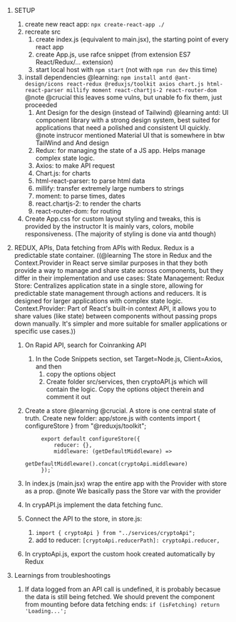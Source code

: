 

1. SETUP
    1. create new react app: `npx create-react-app ./`
    2. recreate src
        1. create index.js (equivalent to main.jsx), the starting point of every react app
        2. create App.js, use rafce snippet (from extension ES7 React/Redux/... extension)
        3. start local host with `npm start` (not with `npm run dev` this time)
    3. install dependencies @learning: `npm install antd @ant-design/icons react-redux @reduxjs/toolkit axios chart.js html-react-parser millify moment react-chartjs-2 react-router-dom`
        @note @crucial this leaves some vulns, but unable fo fix them, just proceeded
        1. Ant Design for the design (instead of Tailwind) @learning antd: UI component library with a strong design system, best suited for applications that need a polished and consistent UI quickly.
        @note instrucor mentioned Material UI that is somewhere in btw TailWind and And design
        2. Redux: for managing the state of a JS app. Helps manage complex state logic.
        3. Axios: to make API request
        4. Chart.js: for charts
        5. html-react-parser: to parse html data
        6. millify: transfer extremely large numbers to strings
        7. moment: to parse times, dates
        8. react.chartjs-2: to render the charts
        9. react-router-dom: for routing
    4. Create App.css for custom layout styling and tweaks, this is provided by the instructor
       It is mainly vars, colors, mobile responsiveness. (The majority of styling is done via antd though)



2. REDUX, APIs,
   Data fetching from APIs with Redux. Redux is a predictable state container.
    ((@learning The store in Redux and the Context.Provider in React serve similar purposes in that they both provide a way to manage and share state across components, but they differ in their implementation and use cases:
    State Management:
    Redux Store: Centralizes application state in a single store, allowing for predictable state management through actions and reducers. It is designed for larger applications with complex state logic.
    Context.Provider: Part of React's built-in context API, it allows you to share values (like state) between components without passing props down manually. It's simpler and more suitable for smaller applications or specific use cases.))
    1. On Rapid API, search for Coinranking API
        1. In the Code Snippets section, set Target=Node.js, Client=Axios, and then
            1. copy the options object
            2. Create folder src/services, then cryptoAPI.js which will contain the logic. Copy the options object therein and comment it out
    2. Create a store @learning @crucial. A store is one central state of truth. Create new folder: app/store.js with contents
                import { configureStore } from "@reduxjs/toolkit";

                export default configureStore({
                    reducer: {},
                    middleware: (getDefaultMiddleware) =>
                        getDefaultMiddleware().concat(cryptoApi.middleware)
                });`
    3. In index.js (main.jsx) wrap the entire app with the Provider with store as a prop. @note We basically pass the Store var with the provider
    4. In crypAPI.js implement the data fetching func.
    5. Connect the API to the store, in store.js:
        1. `import { cryptoApi } from "../services/cryptoApi";`
        2. add to reducer: `[cryptoApi.reducerPath]: cryptoApi.reducer,`
    6. In cryptoApi.js, export the custom hook created automatically by Redux





3. Learnings from troubleshootings
    1. If data logged from an API call is undefined, it is probably becasue the data is still being fetched. 
    We should prevent the component from mounting before data fetching ends:     `if (isFetching) return 'Loading...';`


